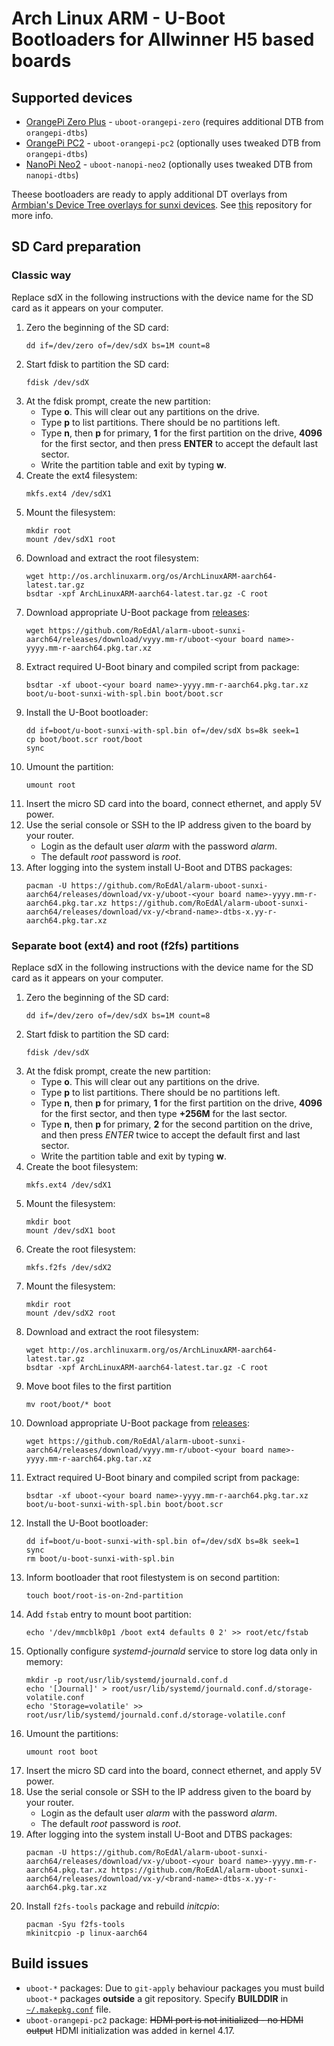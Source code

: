 # Arch Linux ARM - U-Boot Bootloaders for Allwinner H5 based boards

## Supported devices

* [OrangePi Zero Plus](http://www.orangepi.org/OrangePiZeroPlus/) - `uboot-orangepi-zero` (requires additional DTB from `orangepi-dtbs`)
* [OrangePi PC2](http://www.orangepi.org/orangepipc2/) - `uboot-orangepi-pc2` (optionally uses tweaked DTB from `orangepi-dtbs`)
* [NanoPi Neo2](http://www.friendlyarm.com/index.php?route=product/product&product_id=180) - `uboot-nanopi-neo2` (optionally uses tweaked DTB from `nanopi-dtbs`)

Theese bootloaders are ready to apply additional DT overlays from [Armbian's Device Tree overlays for sunxi devices](//github.com/armbian/sunxi-DT-overlays).
See [this](//github.com/RoEdAl/alarm-sunxi-dt-overlays-aarch64) repository for more info.

## SD Card preparation

### Classic way

Replace sdX in the following instructions with the device name for the SD card as it appears on your computer.

1. Zero the beginning of the SD card:
   ```
   dd if=/dev/zero of=/dev/sdX bs=1M count=8
   ```
1. Start fdisk to partition the SD card:
   ```
   fdisk /dev/sdX
   ```
1. At the fdisk prompt, create the new partition:
   - Type **o**. This will clear out any partitions on the drive.
   - Type **p** to list partitions. There should be no partitions left.
   - Type **n**, then **p** for primary, **1** for the first partition on the drive, **4096** for the first sector,
     and then press **ENTER** to accept the default last sector.
   - Write the partition table and exit by typing **w**.
1. Create the ext4 filesystem:
   ```
   mkfs.ext4 /dev/sdX1
   ```
1. Mount the filesystem:
   ```
   mkdir root
   mount /dev/sdX1 root
   ```
1. Download and extract the root filesystem:
   ```
   wget http://os.archlinuxarm.org/os/ArchLinuxARM-aarch64-latest.tar.gz
   bsdtar -xpf ArchLinuxARM-aarch64-latest.tar.gz -C root
   ```
1. Download appropriate U-Boot package from [releases](//github.com/RoEdAl/alarm-uboot-sunxi-aarch64/releases):
   ```
   wget https://github.com/RoEdAl/alarm-uboot-sunxi-aarch64/releases/download/vyyy.mm-r/uboot-<your board name>-yyyy.mm-r-aarch64.pkg.tar.xz
   ```
1. Extract required U-Boot binary and compiled script from package:
   ```
   bsdtar -xf uboot-<your board name>-yyyy.mm-r-aarch64.pkg.tar.xz boot/u-boot-sunxi-with-spl.bin boot/boot.scr
   ```
1. Install the U-Boot bootloader:
   ```
   dd if=boot/u-boot-sunxi-with-spl.bin of=/dev/sdX bs=8k seek=1
   cp boot/boot.scr root/boot
   sync
   ```
1. Umount the partition:
   ```
   umount root   
   ```
1. Insert the micro SD card into the board, connect ethernet, and apply 5V power.
1. Use the serial console or SSH to the IP address given to the board by your router.
   - Login as the default user *alarm* with the password *alarm*.
   - The default *root* password is *root*.
1. After logging into the system install U-Boot and DTBS packages:
   ```
   pacman -U https://github.com/RoEdAl/alarm-uboot-sunxi-aarch64/releases/download/vx-y/uboot-<your board name>-yyyy.mm-r-aarch64.pkg.tar.xz https://github.com/RoEdAl/alarm-uboot-sunxi-aarch64/releases/download/vx-y/<brand-name>-dtbs-x.yy-r-aarch64.pkg.tar.xz
   ```

### Separate boot (ext4) and root (f2fs) partitions

Replace sdX in the following instructions with the device name for the SD card as it appears on your computer.

1. Zero the beginning of the SD card:
   ```
   dd if=/dev/zero of=/dev/sdX bs=1M count=8
   ```
1. Start fdisk to partition the SD card:
   ```
   fdisk /dev/sdX
   ```
1. At the fdisk prompt, create the new partition:
   - Type **o**. This will clear out any partitions on the drive.
   - Type **p** to list partitions. There should be no partitions left.
   - Type **n**, then **p** for primary, **1** for the first partition on the drive, **4096** for the first sector,
     and then type **+256M** for the last sector.
   - Type **n**, then **p** for primary, **2** for the second partition on the drive, and then press *ENTER* twice to accept the default first and last sector.
   - Write the partition table and exit by typing **w**.
1. Create the boot filesystem:
   ```
   mkfs.ext4 /dev/sdX1
   ```
1. Mount the filesystem:
   ```
   mkdir boot
   mount /dev/sdX1 boot
   ```
1. Create the root filesystem:
   ```
   mkfs.f2fs /dev/sdX2
   ```
1. Mount the filesystem:
   ```
   mkdir root
   mount /dev/sdX2 root
   ```
1. Download and extract the root filesystem:
   ```
   wget http://os.archlinuxarm.org/os/ArchLinuxARM-aarch64-latest.tar.gz
   bsdtar -xpf ArchLinuxARM-aarch64-latest.tar.gz -C root
   ```
1. Move boot files to the first partition
   ```
   mv root/boot/* boot
   ```
1. Download appropriate U-Boot package from [releases](//github.com/RoEdAl/alarm-uboot-sunxi-aarch64/releases):
   ```
   wget https://github.com/RoEdAl/alarm-uboot-sunxi-aarch64/releases/download/vyyy.mm-r/uboot-<your board name>-yyyy.mm-r-aarch64.pkg.tar.xz
   ```
1. Extract required U-Boot binary and compiled script from package:
   ```
   bsdtar -xf uboot-<your board name>-yyyy.mm-r-aarch64.pkg.tar.xz boot/u-boot-sunxi-with-spl.bin boot/boot.scr
   ```
1. Install the U-Boot bootloader:
   ```
   dd if=boot/u-boot-sunxi-with-spl.bin of=/dev/sdX bs=8k seek=1
   sync
   rm boot/u-boot-sunxi-with-spl.bin
   ```
1. Inform bootloader that root filestystem is on second partition:
   ```
   touch boot/root-is-on-2nd-partition
   ```
1. Add `fstab` entry to mount boot partition:
   ```
   echo '/dev/mmcblk0p1 /boot ext4 defaults 0 2' >> root/etc/fstab
   ```
1. Optionally configure *systemd-journald* service to store log data only in memory:
   ```
   mkdir -p root/usr/lib/systemd/journald.conf.d
   echo '[Journal]' > root/usr/lib/systemd/journald.conf.d/storage-volatile.conf
   echo 'Storage=volatile' >> root/usr/lib/systemd/journald.conf.d/storage-volatile.conf
   ```
1. Umount the partitions:
   ```
   umount root boot  
   ```
1. Insert the micro SD card into the board, connect ethernet, and apply 5V power.
1. Use the serial console or SSH to the IP address given to the board by your router.
   - Login as the default user *alarm* with the password *alarm*.
   - The default *root* password is *root*.
1. After logging into the system install U-Boot and DTBS packages:
   ```
   pacman -U https://github.com/RoEdAl/alarm-uboot-sunxi-aarch64/releases/download/vx-y/uboot-<your board name>-yyyy.mm-r-aarch64.pkg.tar.xz https://github.com/RoEdAl/alarm-uboot-sunxi-aarch64/releases/download/vx-y/<brand-name>-dtbs-x.yy-r-aarch64.pkg.tar.xz
   ```
1. Install `f2fs-tools` package and rebuild *initcpio*:
   ```
   pacman -Syu f2fs-tools
   mkinitcpio -p linux-aarch64
   ```

## Build issues

* `uboot-*` packages: Due to `git-apply` behaviour packages you must build `uboot-*` packages  **outside** a git repository.
  Specify **BUILDDIR** in [`~/.makepkg.conf`](http://www.archlinux.org/pacman/makepkg.conf.5.html) file.
* `uboot-orangepi-pc2` package: ~~HDMI port is not initialized - no HDMI output~~ HDMI initialization was added in kernel 4.17.
